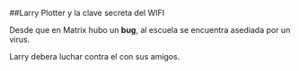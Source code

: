 ##Larry Plotter y la clave secreta del WIFI

Desde que en Matrix hubo un **bug**, al escuela se encuentra asediada por un virus.

Larry debera luchar contra el con sus amigos.

